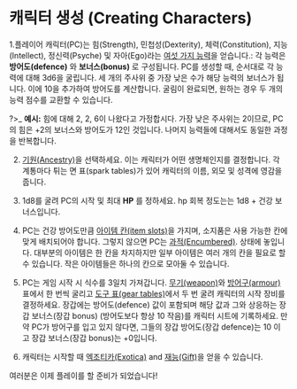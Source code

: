 # 캐릭터 생성 (Creating Characters)
1.플레이어 캐릭터(PC)는 힘(Strength), 민첩성(Dexterity), 체력(Constitution), 지능(Intellect), 정신력(Psyche) 및 자아(Ego)라는 [여섯 가지 능력](basic-rules.md#능력치-abilities)을 얻습니다.: 각 능력은 __방어도(defence)__ 와 __보너스(bonus)__ 로 구성됩니다. PC를 생성할 때, 순서대로 각 능력에 대해 3d6을 굴립니다. 세 개의 주사위 중 가장 낮은 수가 해당 능력의 보너스가 됩니다. 이에 10을 추가하여 방어도를 계산합니다. 굴림이 완료되면, 원하는 경우 두 개의 능력 점수를 교환할 수 있습니다.

?>_ **예시:** 힘에 대해 2, 2, 6이 나왔다고 가정합시다. 가장 낮은 주사위는 2이므로, PC의 힘은 +2의 보너스와 방어도가 12인 것입니다. 나머지 능력들에 대해서도 동일한 과정을 반복합니다.
   
2. [기원(Ancestry)](ancestries.md)을 선택하세요. 이는 캐릭터가 어떤 생명체인지를 결정합니다. 각 계통마다 튀는 면 표(spark tables)가 있어 캐릭터의 이름, 외모 및 성격에 영감을 줍니다.

3. 1d8를 굴려 PC의 시작 및 최대 __HP__ 를 정하세요. hp 회복 정도는는 1d8 + 건강 보너스입니다.

4. PC는 건강 방어도만큼 [아이템 칸(item slots)](basic-rules.md?id=%ec%95%84%ec%9d%b4%ed%85%9c-%ec%b9%b8item-slots)을 가지며, 소지품은 사용 가능한 칸에 맞게 배치되어야 합니다. 그렇지 않으면 PC는  [과적(Encumbered)](basic-rules?id=%ec%95%84%ec%9d%b4%ed%85%9c-%ec%b9%b8item-slots). 상태에 놓입니다. 대부분의 아이템은 한 칸을 차지하지만 일부 아이템은 여러 개의 칸을 필요로 할 수 있습니다. 작은 아이템들은 하나의 칸으로 모아둘 수 있습니다.

5. PC는 게임 시작 시 식수를 3일치 가져갑니다. [무기(weapon)](equipment.md?id=%eb%ac%b4%ea%b8%b0weaponry)와 [방어구(armour)](equipment.md?id=방어구armour) 표에서 한 번씩 굴리고 [도구 표(gear tables)](equipment.md??id=도구-표-gear-table)에서 두 번 굴려 캐릭터의 시작 장비를 결정하세요. 장갑에는 방어도(defence) 값이 포함되며 해당 값과 그와 상응하는 장갑 보너스(장갑 bonus) (방어도보다 항상 10 작음)를 캐릭터 시트에 기록하세요. 만약 PC가 방어구를 입고 있지 않다면, 그들의 장갑 방어도(장갑 defence)는 10 이고 장갑 보너스(장갑 bonus)는 +0입니다.

6. 캐릭터는 시작할 때 [엑조티카(Exotica)](exotica.md) and [재능(Gift)](mystic-gifts.md)을 얻을 수 있습니다.


여러분은 이제 플레이를 할 준비가 되었습니다!
